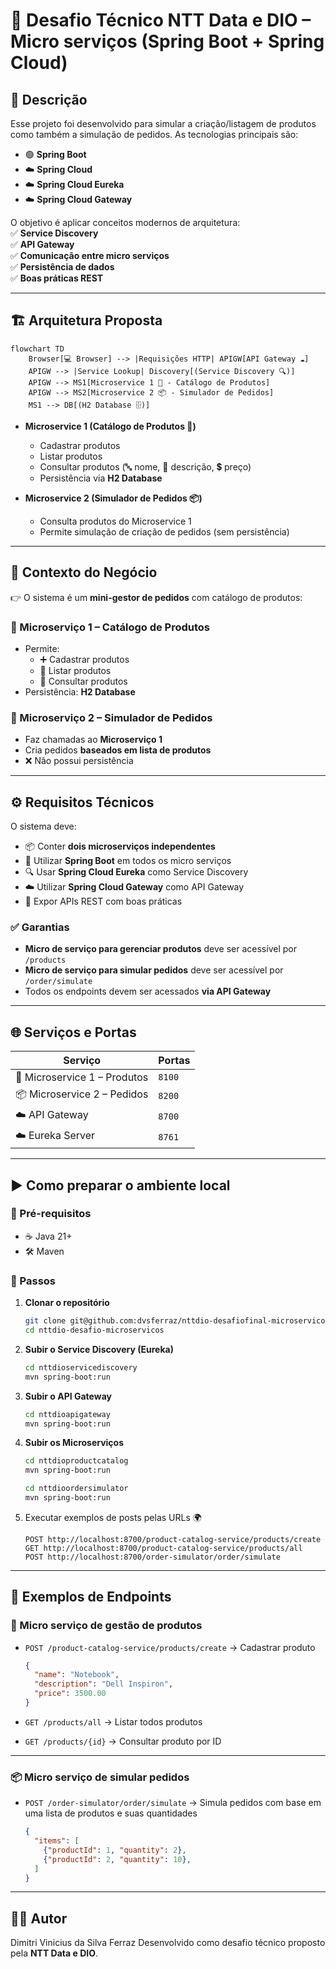 # 🚀 Desafio Técnico NTT Data e DIO – Micro serviços (Spring Boot + Spring Cloud)

## 📖 Descrição
Esse projeto foi desenvolvido para simular a criação/listagem de produtos como também a simulação de pedidos.
As tecnologias principais são:
- 🟢 **Spring Boot**  
- ☁️ **Spring Cloud**
- ☁️ **Spring Cloud Eureka**
- ☁️ **Spring Cloud Gateway**

O objetivo é aplicar conceitos modernos de arquitetura:  
✅ **Service Discovery**  
✅ **API Gateway**  
✅ **Comunicação entre micro serviços**  
✅ **Persistência de dados**  
✅ **Boas práticas REST**

---

## 🏗️ Arquitetura Proposta
```mermaid
flowchart TD
    Browser[💻 Browser] --> |Requisições HTTP| APIGW[API Gateway ☁️]
    APIGW --> |Service Lookup| Discovery[(Service Discovery 🔍)]
    APIGW --> MS1[Microservice 1 🛒 - Catálogo de Produtos]
    APIGW --> MS2[Microservice 2 📦 - Simulador de Pedidos]
    MS1 --> DB[(H2 Database 🗄️)]
```

- **Microservice 1 (Catálogo de Produtos 🛒)**  
  - Cadastrar produtos  
  - Listar produtos  
  - Consultar produtos (🔤 nome, 📝 descrição, 💲 preço)  
  - Persistência via **H2 Database**  

- **Microservice 2 (Simulador de Pedidos 📦)**  
  - Consulta produtos do Microservice 1  
  - Permite simulação de criação de pedidos (sem persistência)  

---

## 📌 Contexto do Negócio
👉 O sistema é um **mini-gestor de pedidos** com catálogo de produtos:  

### 🔹 Microserviço 1 – Catálogo de Produtos
- Permite:
  - ➕ Cadastrar produtos
  - 📜 Listar produtos
  - 🔎 Consultar produtos
- Persistência: **H2 Database**

### 🔹 Microserviço 2 – Simulador de Pedidos
- Faz chamadas ao **Microserviço 1**
- Cria pedidos **baseados em lista de produtos**
- ❌ Não possui persistência

---

## ⚙️ Requisitos Técnicos
O sistema deve:  
- 📦 Conter **dois microserviços independentes**  
- 🚀 Utilizar **Spring Boot** em todos os micro serviços  
- 🔍 Usar **Spring Cloud Eureka** como Service Discovery  
- ☁️ Utilizar **Spring Cloud Gateway** como API Gateway  
- 📡 Expor APIs REST com boas práticas  

### ✅ Garantias
- **Micro de serviço para gerenciar produtos** deve ser acessível por `/products`  
- **Micro de serviço para simular pedidos** deve ser acessível por `/order/simulate`  
- Todos os endpoints devem ser acessados **via API Gateway**

---

## 🌐 Serviços e Portas
| Serviço | Portas |
|---------|----------------|
| 🛒 Microservice 1 – Produtos | `8100` |
| 📦 Microservice 2 – Pedidos | `8200` |
| ☁️ API Gateway | `8700` |
| ☁️ Eureka Server | `8761` |

---

## ▶️ Como preparar o ambiente local
### 🔧 Pré-requisitos
- ☕ Java 21+  
- 🛠️ Maven     

### 🚀 Passos
1. **Clonar o repositório**  
   ```bash
   git clone git@github.com:dvsferraz/nttdio-desafiofinal-microservico.git
   cd nttdio-desafio-microservicos
   ```
2. **Subir o Service Discovery (Eureka)**  
   ```bash
   cd nttdioservicediscovery
   mvn spring-boot:run
   ```
3. **Subir o API Gateway**  
   ```bash
   cd nttdioapigateway
   mvn spring-boot:run
   ```
4. **Subir os Microserviços**  
   ```bash
   cd nttdioproductcatalog
   mvn spring-boot:run

   cd nttdioordersimulator
   mvn spring-boot:run
   ```
5. Executar exemplos de posts pelas URLs 🌍  
   ```
   POST http://localhost:8700/product-catalog-service/products/create
   GET http://localhost:8700/product-catalog-service/products/all
   POST http://localhost:8700/order-simulator/order/simulate 
   ```

---

## 📡 Exemplos de Endpoints

### 🛒 Micro serviço de gestão de produtos
- `POST /product-catalog-service/products/create` → Cadastrar produto  
  ```json
  {
    "name": "Notebook",
    "description": "Dell Inspiron",
    "price": 3500.00
  }
  ```

- `GET /products/all` → Listar todos produtos  
- `GET /products/{id}` → Consultar produto por ID  

---

### 📦 Micro serviço de simular pedidos
- `POST /order-simulator/order/simulate` → Simula pedidos com base em uma lista de produtos e suas quantidades  
  ```json
  {
    "items": [
      {"productId": 1, "quantity": 2},
      {"productId": 2, "quantity": 10},
    ]
  }
  ```

---


## 👨‍💻 Autor
Dimitri Vinicius da Silva Ferraz
Desenvolvido como desafio técnico proposto pela **NTT Data e DIO**.  

